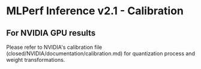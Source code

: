 # MLPerf Inference v2.1 - Calibration


## For NVIDIA GPU results

Please refer to NVIDIA's calibration file (closed/NVIDIA/documentation/calibration.md) for quantization process and weight transformations.
